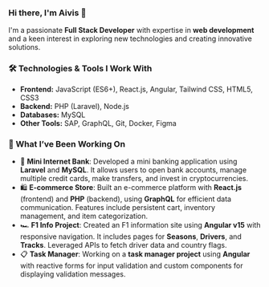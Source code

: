 ### Hi there, I'm Aivis 👋

I'm a passionate **Full Stack Developer** with expertise in **web development** and a keen interest in exploring new technologies and creating innovative solutions.

### 🛠️ Technologies & Tools I Work With
- **Frontend:** JavaScript (ES6+), React.js, Angular, Tailwind CSS, HTML5, CSS3
- **Backend:** PHP (Laravel), Node.js
- **Databases:** MySQL
- **Other Tools:** SAP, GraphQL, Git, Docker, Figma

### 🌟 What I’ve Been Working On
- 🏦 **Mini Internet Bank**: Developed a mini banking application using **Laravel** and **MySQL**. It allows users to open bank accounts, manage multiple credit cards, make transfers, and invest in cryptocurrencies.
- 🛍️ **E-commerce Store**: Built an e-commerce platform with **React.js** (frontend) and **PHP** (backend), using **GraphQL** for efficient data communication. Features include persistent cart, inventory management, and item categorization.
- 🏎️ **F1 Info Project**: Created an F1 information site using **Angular v15** with responsive navigation. It includes pages for **Seasons**, **Drivers**, and **Tracks**. Leveraged APIs to fetch driver data and country flags.
- 📋 **Task Manager**: Working on a **task manager project** using **Angular** with reactive forms for input validation and custom components for displaying validation messages.
